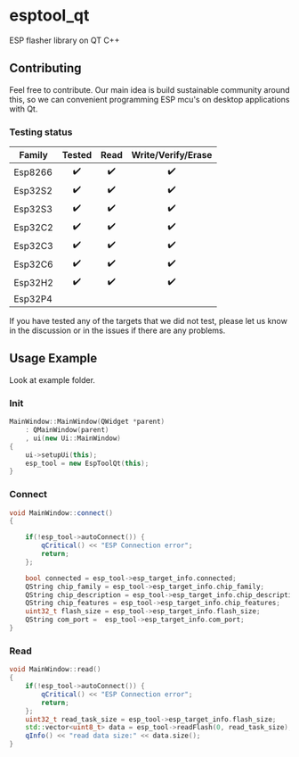 # esptool_qt
ESP flasher library on QT C++

## Contributing
Feel free to contribute. Our main idea is build sustainable community around this, so we can convenient programming ESP mcu's on desktop applications with Qt. 

###  Testing status
| Family  |  Tested | Read | Write/Verify/Erase |
| --- | :---: | :---: | :---: |
| Esp8266 |✔️|✔️|✔️|
| Esp32S2 |✔️|✔️|✔️|
| Esp32S3 |✔️|✔️|✔️|
| Esp32C2 |✔️|✔️|✔️|
| Esp32C3 |✔️|✔️|✔️|
| Esp32C6 |✔️|✔️|✔️|
| Esp32H2 |✔️|✔️|✔️|
| Esp32P4 |  |  |  |

If you have tested any of the targets that we did not test, please let us know in the discussion or in the issues if there are any problems.

## Usage Example
Look at example folder.

### Init
```c++
MainWindow::MainWindow(QWidget *parent)
    : QMainWindow(parent)
    , ui(new Ui::MainWindow)
{
    ui->setupUi(this);
    esp_tool = new EspToolQt(this);
}

```
### Connect
```c++
void MainWindow::connect()
{

    if(!esp_tool->autoConnect()) {
        qCritical() << "ESP Connection error";
        return;
    };

    bool connected = esp_tool->esp_target_info.connected;
    QString chip_family = esp_tool->esp_target_info.chip_family;
    QString chip_description = esp_tool->esp_target_info.chip_description;
    QString chip_features = esp_tool->esp_target_info.chip_features;
    uint32_t flash_size = esp_tool->esp_target_info.flash_size;
    QString com_port =  esp_tool->esp_target_info.com_port;
}
```
### Read
```c++
void MainWindow::read()
{
    if(!esp_tool->autoConnect()) {
        qCritical() << "ESP Connection error";
        return;
    };
    uint32_t read_task_size = esp_tool->esp_target_info.flash_size;
    std::vector<uint8_t> data = esp_tool->readFlash(0, read_task_size);
    qInfo() << "read data size:" << data.size();
}
```

